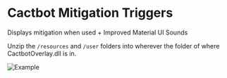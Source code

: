 # Cactbot Mitigation Triggers
 Displays mitigation when used + Improved Material UI Sounds

Unzip the `/resources` and `/user` folders into wherever the folder of where CactbotOverlay.dll is in.

![Example]('https://cdn.discordapp.com/attachments/613929061349326848/817258582654451722/unknown.png')